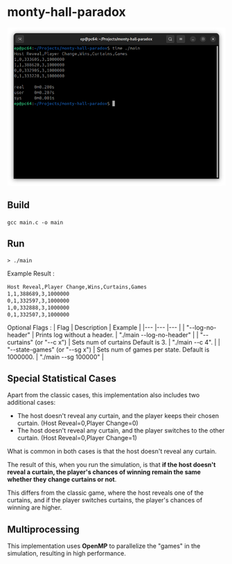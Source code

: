 # monty-hall-paradox

![](./doc/assets/img/header1.png)

## Build

```gcc main.c -o main```

## Run

```
> ./main
```

Example Result :
```
Host Reveal,Player Change,Wins,Curtains,Games
1,1,388689,3,1000000
0,1,332597,3,1000000
1,0,332888,3,1000000
0,1,332507,3,1000000
```

Optional Flags :
| Flag | Description | Example |
|--- |--- |--- |
| "--log-no-header" | Prints log without a header. | "./main --log-no-header" |
| "--curtains" (or "--c x") | Sets num of curtains Default is 3. | "./main --c 4". |
| "--state-games" (or "--sg x") | Sets num of games per state. Default is 1000000. | "./main --sg 100000" |

## Special Statistical Cases

Apart from the classic cases, this implementation also includes two additional cases:
- The host doesn't reveal any curtain, and the player keeps their chosen curtain. (Host Reveal=0,Player Change=0)
- The host doesn't reveal any curtain, and the player switches to the other curtain. (Host Reveal=0,Player Change=1)

What is common in both cases is that the host doesn't reveal any curtain.

The result of this, when you run the simulation, is that **if the host doesn't reveal a curtain, the player's chances of winning remain the same whether they change curtains or not**.

This differs from the classic game, where the host reveals one of the curtains, and if the player switches curtains, the player's chances of winning are higher.

## Multiprocessing

This implementation uses **OpenMP** to parallelize the "games" in the simulation, resulting in high performance.

